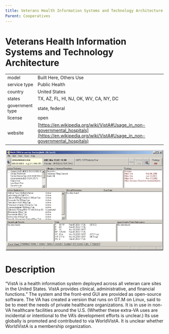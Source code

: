 ```yaml
---
title: Veterans Health Information Systems and Technology Architecture
Parent: Cooperatives
---
```


# Veterans Health Information Systems and Technology Architecture

|                   |                                          |
|:------------------|:-----------------------------------------|
| model             | Built Here, Others Use
| service type      | Public Health
| country           | United States
| states				| TX, AZ, FL, HI, NJ, OK, WV, CA, NY, DC
| government type   | state, federal
| license           | open
| website           | [https://en.wikipedia.org/wiki/VistA#Usage_in_non-governmental_hospitals](https://en.wikipedia.org/wiki/VistA#Usage_in_non-governmental_hospitals)

![VISTA screenshot](images/vista.png)

# Description
“VistA is a health information system deployed across all veteran care sites in the United States. VistA provides clinical, administrative, and financial functions.” The system and the front-end GUI are provided as open-source software. The VA has created a version that runs on GT.M on Linux, said to be to meet the needs of private healthcare organizations. It is in use in non-VA healthcare facilities around the U.S. (Whether these extra-VA uses are incidental or intentional to the VA’s development efforts is unclear.) Its use globally is promoted and contributed to via WorldVistA. It is unclear whether WorldVistA is a membership organization.
